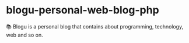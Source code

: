 # blogu-personal-web-blog-php
📚 Blogu is a personal blog that contains about programming, technology, web and so on.
